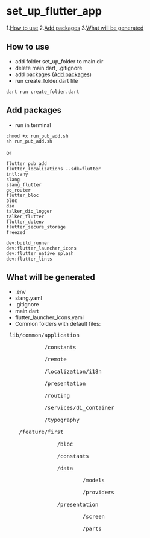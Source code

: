 # set_up_flutter_app
1.[How to use](#how-to-use)
2.[Add packages](#add-packages)
3.[What will be generated](#what-will-be-generated)

## How to use
- add folder set_up_folder to main dir
- delete main.dart, .gitignore
- add packages ([Add packages](#add-packages))
- run create_folder.dart file
```
dart run create_folder.dart
```

## Add packages
- run in terminal
```
chmod +x run_pub_add.sh
sh run_pub_add.sh
```
or 

```
flutter pub add 
flutter_localizations --sdk=flutter
intl:any
slang 
slang_flutter 
go_router 
flutter_bloc 
bloc 
dio 
talker_dio_logger 
talker_flutter 
flutter_dotenv 
flutter_secure_storage 
freezed

dev:build_runner 
dev:flutter_launcher_icons
dev:flutter_native_splash
dev:flutter_lints 
```

## What will be generated
- .env
- slang.yaml
- .gitignore
- main.dart
- flutter_launcher_icons.yaml
- Common folders with default files:
<pre>
 lib/common/application<br>
            /constants<br>
            /remote<br>
            /localization/i18n<br>
            /presentation<br>
            /routing<br>
            /services/di_container<br>
            /typography<br>
    /feature/first<br>
                /bloc<br>
                /constants<br>
                /data<br>
                        /models<br>
                        /providers<br>
                /presentation<br>
                        /screen<br>
                        /parts<br>
</pre>


